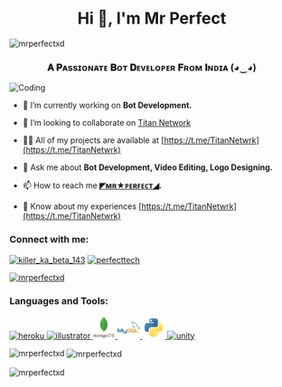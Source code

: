 <h1 align="center">Hi 👋, I'm Mr Perfect</h1>
<p align="left"> <img src="https://komarev.com/ghpvc/?username=mrperfectxd&label=Profile%20views&color=0e75b6&style=flat" alt="mrperfectxd" /> </p>
<h3 align="center">𝐀 𝐏ᴀssɪᴏɴᴀᴛᴇ 𝐁ᴏᴛ 𝐃ᴇᴠᴇʟᴏᴘᴇʀ 𝐅ʀᴏᴍ 𝐈ɴᴅɪᴀ (◕‿◕)</h3>
<img align="centre" alt="Coding" width="600" src="https://telegra.ph/file/a545f12866df08de05564.jpg">

- 🔭 I’m currently working on **Bot Development.**

- 👯 I’m looking to collaborate on [Titan Network](https://t.me/TitanNetwrk)

- 👨‍💻 All of my projects are available at [https://t.me/TitanNetwrk](https://t.me/TitanNetwrk)

- 💬 Ask me about **Bot Development, Video Editing, Logo Designing.**

- 📫 How to reach me **[◤ᴍʀ★ᴘᴇʀꜰᴇᴄᴛ◢](https://t.me/MrPerfectXd).**

- 📄 Know about my experiences [https://t.me/TitanNetwrk](https://t.me/TitanNetwrk)

<h3 align="left">Connect with me:</h3>
<p align="left">
<a href="https://instagram.com/killer_ka_beta_143" target="blank"><img align="center" src="https://raw.githubusercontent.com/rahuldkjain/github-profile-readme-generator/master/src/images/icons/Social/instagram.svg" alt="killer_ka_beta_143" height="30" width="40" /></a>
<a href="https://www.youtube.com/c/perfecttech" target="blank"><img align="center" src="https://raw.githubusercontent.com/rahuldkjain/github-profile-readme-generator/master/src/images/icons/Social/youtube.svg" alt="perfecttech" height="30" width="40" /></a>
</p>
<p align="left"> <a href="https://github.com/ryo-ma/github-profile-trophy"><img src="https://github-profile-trophy.vercel.app/?username=mrperfectxd" alt="mrperfectxd" /></a> </p>

<h3 align="left">Languages and Tools:</h3>
<p align="left"> <a href="https://heroku.com" target="_blank" rel="noreferrer"> <img src="https://www.vectorlogo.zone/logos/heroku/heroku-icon.svg" alt="heroku" width="40" height="40"/> </a> <a href="https://www.adobe.com/in/products/illustrator.html" target="_blank" rel="noreferrer"> <img src="https://www.vectorlogo.zone/logos/adobe_illustrator/adobe_illustrator-icon.svg" alt="illustrator" width="40" height="40"/> </a> <a href="https://www.mongodb.com/" target="_blank" rel="noreferrer"> <img src="https://raw.githubusercontent.com/devicons/devicon/master/icons/mongodb/mongodb-original-wordmark.svg" alt="mongodb" width="40" height="40"/> </a> <a href="https://www.mysql.com/" target="_blank" rel="noreferrer"> <img src="https://raw.githubusercontent.com/devicons/devicon/master/icons/mysql/mysql-original-wordmark.svg" alt="mysql" width="40" height="40"/> </a> <a href="https://www.python.org" target="_blank" rel="noreferrer"> <img src="https://raw.githubusercontent.com/devicons/devicon/master/icons/python/python-original.svg" alt="python" width="40" height="40"/> </a> <a href="https://unity.com/" target="_blank" rel="noreferrer"> <img src="https://www.vectorlogo.zone/logos/unity3d/unity3d-icon.svg" alt="unity" width="40" height="40"/> </a> </p>

<p><img align="left" src="https://github-readme-stats.vercel.app/api/top-langs?username=mrperfectxd&show_icons=true&locale=en&layout=compact" alt="mrperfectxd" /></p>

<p>&nbsp;<img align="center" src="https://github-readme-stats.vercel.app/api?username=mrperfectxd&show_icons=true&locale=en" alt="mrperfectxd" /></p>

<p><img align="center" src="https://github-readme-streak-stats.herokuapp.com/?user=mrperfectxd&" alt="mrperfectxd" /></p>

